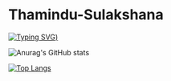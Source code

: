 # Thamindu-Sulakshana

[![Typing SVG](https://readme-typing-svg.demolab.com?font=Fira+Code&weight=500&size=22&pause=1000&color=1B40DE&width=600&lines=HELLO%2C+My+name+is+Thamindu+Sulakshana;Be+Welcome!+%3A))](https://git.io/typing-svg)


![Anurag's GitHub stats](https://github-readme-stats.vercel.app/api?username=ThaminduSulakshana&theme=yeblu&show_icons=true)

[![Top Langs](https://github-readme-stats.vercel.app/api/top-langs/?username=anuraghazra&layout=compact)](https://github.com/anuraghazra/github-readme-stats)
